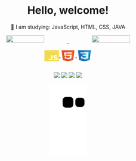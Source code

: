 <div align="center"> 
<h1> Hello, welcome! </h1>


<p> 🌱 I am studying: JavaScript, HTML, CSS, JAVA </p>

<div>
  <a href="https://github.com/AnnylysMedeiros">
  <img height="55%" width="45%" src="https://github-readme-streak-stats.herokuapp.com/?user=AnnylysMedeiros&theme=midnight-purple"/>
<!--   <img height="180em" src="https://github-readme-stats.vercel.app/api?username=AnnylysMedeiros&show_icons=true&theme=radical&include_all_commits=true&count_private=true"/> -->
  <img height="55%" width="45%" src="https://github-readme-stats.vercel.app/api/top-langs/?username=AnnylysMedeiros&layout=compact&langs_count=7&theme=midnight-purple"/>
</div>
<div style="display: inline_block"><br>
  <img align="center" alt="Anny-Js" height="30" width="40" src="https://raw.githubusercontent.com/devicons/devicon/master/icons/javascript/javascript-plain.svg">
  <img align="center" alt="Anny-HTML" height="30" width="40" src="https://raw.githubusercontent.com/devicons/devicon/master/icons/html5/html5-original.svg">
  <img align="center" alt="Anny-CSS" height="30" width="40" src="https://raw.githubusercontent.com/devicons/devicon/master/icons/css3/css3-original.svg">
<!--   <a href="https://picasion.com/"><img src="https://i.picasion.com/pic91/892c3bee6b9718ece1c9554b1e616018.gif" alt="Anny-Gif" align="right" width="125" height="125" border="0" /></a> -->
</div>
  
  ##
  
 <div> 
  <a href="https://www.linkedin.com/in/annylysmedeiros/" target="_blank"><img src="https://img.shields.io/badge/-LinkedIn-%230077B5?style=for-the-badge&logo=linkedin&logoColor=white" target="_blank"></a> 
  <a href = "mailto:annylysmedeiros@hotmail.com"><img src="https://img.shields.io/badge/Microsoft_Outlook-0078D4?style=for-the-badge&logo=microsoft-outlook&logoColor=white" target="_blank"></a>
  <a href="https://www.instagram.com/annyconrado/" target="_blank"><img src="https://img.shields.io/badge/-Instagram-%23E4405F?style=for-the-badge&logo=instagram&logoColor=white" target="_blank"></a> 
  <a href="https://www.facebook.com/annylysmedeiros/" target="_blank"><img src="https://img.shields.io/badge/Facebook-1877F2?style=for-the-badge&logo=facebook&logoColor=white" target="_blank"></a>  
 </div>
  
   ![Snake animation](https://github.com/annylysmedeiros/annylysmedeiros/blob/output/github-contribution-grid-snake.svg)
</div>
